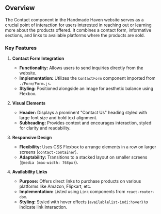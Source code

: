 ## Overview

The Contact component in the Handmade Haven website serves as a crucial point of interaction for users interested in reaching out or learning more about the products offered. It combines a contact form, informative sections, and links to available platforms where the products are sold.

### Key Features

1. **Contact Form Integration**
   - **Functionality:** Allows users to send inquiries directly from the website.
   - **Implementation:** Utilizes the `ContactForm` component imported from `./Form/Form.js`.
   - **Styling:** Positioned alongside an image for aesthetic balance using Flexbox.

2. **Visual Elements**
   - **Header:** Displays a prominent "Contact Us" heading styled with large font size and bold text alignment.
   - **Subheading:** Provides context and encourages interaction, styled for clarity and readability.

3. **Responsive Design**
   - **Flexibility:** Uses CSS Flexbox to arrange elements in a row on larger screens (`contact-container`).
   - **Adaptability:** Transitions to a stacked layout on smaller screens (`@media (max-width: 768px)`).

4. **Availability Links**
   - **Purpose:** Offers direct links to purchase products on various platforms like Amazon, Flipkart, etc.
   - **Implementation:** Listed using `Link` components from `react-router-dom`.
   - **Styling:** Styled with hover effects (`availablelist-indi:hover`) to indicate link interaction.

